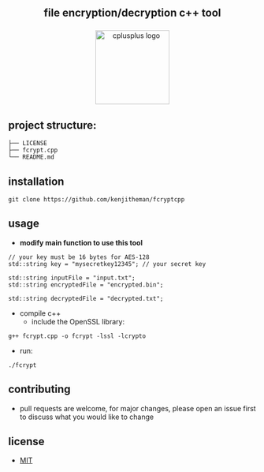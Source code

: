 <h2 align="center">file encryption/decryption c++ tool</h2>

###

<div align="center">
  <img src="https://cdn.jsdelivr.net/gh/devicons/devicon/icons/cplusplus/cplusplus-original.svg" height="150" alt="cplusplus logo"  />
</div>

###

## project structure:

```
├── LICENSE
├── fcrypt.cpp
└── README.md
```

## installation

```
git clone https://github.com/kenjitheman/fcryptcpp
```

## usage

- **modify main function to use this tool**

```
// your key must be 16 bytes for AES-128
std::string key = "mysecretkey12345"; // your secret key

std::string inputFile = "input.txt";
std::string encryptedFile = "encrypted.bin";

std::string decryptedFile = "decrypted.txt";
```

- compile c++
    - include the OpenSSL library:

```
g++ fcrypt.cpp -o fcrypt -lssl -lcrypto
```

- run:

```
./fcrypt
```

## contributing

- pull requests are welcome, for major changes, please open an issue first to
  discuss what you would like to change

## license

- [MIT](https://choosealicense.com/licenses/mit/)
